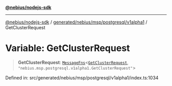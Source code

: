 [**@nebius/nodejs-sdk**](../../../../../../README.md)

---

[@nebius/nodejs-sdk](../../../../../../README.md) / [generated/nebius/msp/postgresql/v1alpha1](../README.md) / GetClusterRequest

# Variable: GetClusterRequest

> **GetClusterRequest**: [`MessageFns`](../../../../../../runtime/protos/core/interfaces/MessageFns.md)\<[`GetClusterRequest`](../interfaces/GetClusterRequest.md), `"nebius.msp.postgresql.v1alpha1.GetClusterRequest"`\>

Defined in: src/generated/nebius/msp/postgresql/v1alpha1/index.ts:1034
